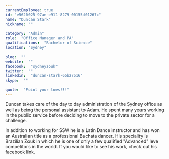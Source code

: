```yaml
---
currentEmployee: true
id: "e5620025-97ae-e911-8279-00155d01267c"
name: "Duncan Stark"
nickname: ""

category: "Admin"
role:  "Office Manager and PA"
qualifications:  "Bachelor of Science"
location: "Sydney"

blog:  ""
website:  ""
facebook:  "sydneyzouk"
twitter:  ""
linkedin:  "duncan-stark-65b27516"
skype:  ""

quote:  "Point your toes!!!"
---
```


Duncan takes care of the day to day administration of the Sydney office as well as being the personal assistant to Adam. He spent many years working in the public service before deciding to move to the private sector for a challenge.   

In addition to working for SSW he is a Latin Dance instructor and has won an Australian title as a professional Bachata dancer. His speciality is Brazilian Zouk in which he is one of only a few qualified "Advanced" leve competitors in the world. If you would like to see his work, check out his facebook link.   
